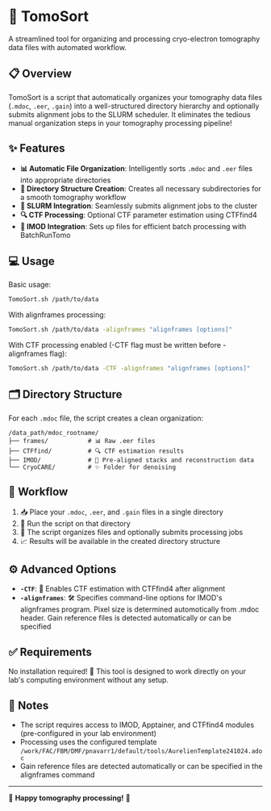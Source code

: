 # 🧬 TomoSort

A streamlined tool for organizing and processing cryo-electron tomography data files with automated workflow.

## 📋 Overview

TomoSort is a script that automatically organizes your tomography data files (`.mdoc`, `.eer`, `.gain`) into a well-structured directory hierarchy and optionally submits alignment jobs to the SLURM scheduler. It eliminates the tedious manual organization steps in your tomography processing pipeline!

## ✨ Features

- **📊 Automatic File Organization**: Intelligently sorts `.mdoc` and `.eer` files into appropriate directories
- **📁 Directory Structure Creation**: Creates all necessary subdirectories for a smooth tomography workflow
- **🚀 SLURM Integration**: Seamlessly submits alignment jobs to the cluster
- **🔍 CTF Processing**: Optional CTF parameter estimation using CTFfind4
- **🔧 IMOD Integration**: Sets up files for efficient batch processing with BatchRunTomo

## 💻 Usage

Basic usage:

```bash
TomoSort.sh /path/to/data
```

With alignframes processing:

```bash
TomoSort.sh /path/to/data -alignframes "alignframes [options]"
```

With CTF processing enabled (-CTF flag must be written before -alignframes flag):

```bash
TomoSort.sh /path/to/data -CTF -alignframes "alignframes [options]"
```

## 🗂️ Directory Structure

For each `.mdoc` file, the script creates a clean organization:

```
/data_path/mdoc_rootname/
├── frames/           # 📊 Raw .eer files
├── CTFfind/          # 🔍 CTF estimation results
├── IMOD/             # 🔄 Pre-aligned stacks and reconstruction data
└── CryoCARE/         # ✨ Folder for denoising
```

## 🔄 Workflow

1. 📥 Place your `.mdoc`, `.eer`, and `.gain` files in a single directory
2. 🚀 Run the script on that directory
3. 🔧 The script organizes files and optionally submits processing jobs
4. 📈 Results will be available in the created directory structure

## ⚙️ Advanced Options

- **`-CTF`**: 🔬 Enables CTF estimation with CTFfind4 after alignment
- **`-alignframes`**: 🛠️ Specifies command-line options for IMOD's alignframes program. Pixel size is determined automotically from .mdoc header. Gain reference files is detected automatically or can be specified

## ✅ Requirements

No installation required! 🎉 This tool is designed to work directly on your lab's computing environment without any setup.

## 📝 Notes

- The script requires access to IMOD, Apptainer, and CTFfind4 modules (pre-configured in your lab environment)
- Processing uses the configured template `/work/FAC/FBM/DMF/pnavarr1/default/tools/AurelienTemplate241024.adoc`
- Gain reference files are detected automatically or can be specified in the alignframes command

---

🌟 **Happy tomography processing!** 🌟
